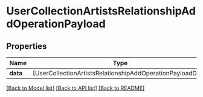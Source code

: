 # UserCollectionArtistsRelationshipAddOperationPayload

## Properties
Name | Type | Description | Notes
------------ | ------------- | ------------- | -------------
**data** | [UserCollectionArtistsRelationshipAddOperationPayloadData] |  | 

[[Back to Model list]](../README.md#documentation-for-models) [[Back to API list]](../README.md#documentation-for-api-endpoints) [[Back to README]](../README.md)


